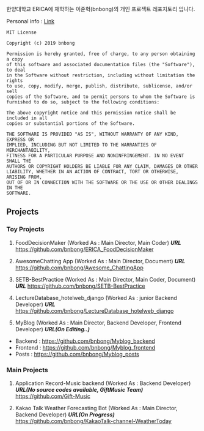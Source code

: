 한양대학교 ERICA에 재학하는 이준혁(bnbong)의 개인 프로젝트 레포지토리 입니다.

Personal info : [Link](https://github.com/bnbong/bnbong)

```
MIT License

Copyright (c) 2019 bnbong

Permission is hereby granted, free of charge, to any person obtaining a copy
of this software and associated documentation files (the "Software"), to deal
in the Software without restriction, including without limitation the rights
to use, copy, modify, merge, publish, distribute, sublicense, and/or sell
copies of the Software, and to permit persons to whom the Software is
furnished to do so, subject to the following conditions:

The above copyright notice and this permission notice shall be included in all
copies or substantial portions of the Software.

THE SOFTWARE IS PROVIDED "AS IS", WITHOUT WARRANTY OF ANY KIND, EXPRESS OR
IMPLIED, INCLUDING BUT NOT LIMITED TO THE WARRANTIES OF MERCHANTABILITY,
FITNESS FOR A PARTICULAR PURPOSE AND NONINFRINGEMENT. IN NO EVENT SHALL THE
AUTHORS OR COPYRIGHT HOLDERS BE LIABLE FOR ANY CLAIM, DAMAGES OR OTHER
LIABILITY, WHETHER IN AN ACTION OF CONTRACT, TORT OR OTHERWISE, ARISING FROM,
OUT OF OR IN CONNECTION WITH THE SOFTWARE OR THE USE OR OTHER DEALINGS IN THE
SOFTWARE.
```

Projects
-------------------------------------------------------

### Toy Projects

  1. FoodDecisionMaker (Worked As : Main Director, Main Coder)
  ***URL***  https://github.com/bnbong/ERICA_FoodDecisionMaker
  
  2. AwesomeChatting App (Worked As : Main Director, Document)
  ***URL*** https://github.com/bnbong/Awesome_ChattingApp

  3. SETB-BestPractice (Worked As : Main Director, Main Coder, Document)
  ***URL*** https://github.com/bnbong/SETB-BestPractice

  4. LectureDatabase_hotelweb_django (Worked As : junior Backend Developer)
  ***URL*** https://github.com/bnbong/LectureDatabase_hotelweb_django

  5. MyBlog (Worked As : Main Director, Backend Developer, Frontend Developer)
  ***URL(On Editing..)*** 
   - Backend : https://github.com/bnbong/Myblog_backend
   - Frontend : https://github.com/bnbong/Myblog_frontend
   - Posts : https://github.com/bnbong/Myblog_posts
   
 
### Main Projects

  1. Application Record-Music backend (Worked As : Backend Developer)
  ***URL(No source codes available, GiftMusic Team)*** https://github.com/Gift-Music
  
  2. Kakao Talk Weather Forecasting Bot (Worked As : Main Director, Backend Developer)
  ***URL(On Progress)*** https://github.com/bnbong/KakaoTalk-channel-WeatherToday
